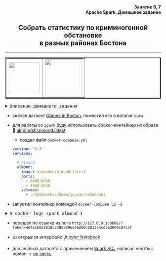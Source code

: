 <div align="right"><h4>Занятие 6, 7</br>Apache Spark. Домашнее задание</h4></div>

<div align="center"><h2>Собрать статистику по криминогенной обстановке</br> в разных районах Бостона</h2></div>

***

<div align="center"><table border="3">
  <tr>
    <td valign="center">
      <img src="https://user-images.githubusercontent.com/29423304/103760924-e079f380-5026-11eb-983b-633c07cfc054.png" width="100" /></td>
    <td valign="center">
      <img src="https://user-images.githubusercontent.com/29423304/103762236-fe485800-5028-11eb-817e-6cf7cc3c4170.png" width="120"></td>
  </tr>
</table></div>

<pre><details><summary>Описание домашнего задания</summary>
Домашнее задание

Введение в Spark + Гид по безопасному Бостону

Цель: В этом задании предлагается собрать статистику по криминогенной обстановке в разных районах Бостона,
      используя Apache Spark.

Подробную инструкцию по выполнению заданий смотрите в документах по ссылкам:

Гид по безопасному Бостону
https://docs.google.com/document/d/1elWInbWsLrIDqB4FMMgFTUMNEmiYev9HJUfg9LXxydE?usp=sharing
</details></pre>

- скачал датасет [Crimes in Boston](https://www.kaggle.com/AnalyzeBoston/crimes-in-boston/download "Ctrl+click->new tab"), поместил его в каталог `data`
- для работы со `Spark` буду использовать docker-контейнер из образа :link: [almondsh/almond:latest](https://hub.docker.com/r/almondsh/almond "Ctrl+click->new tab")

  - создал файл `docker-compose.yml`
  ```yaml
  version: "3.3"
  services:

    # Almond
    almond:
      image: almondsh/almond:latest
      ports:
        - 8888:8888
        - 4040:4040
      volumes:
        - ./notebooks:/home/jovyan/notebooks
  ```

- запустил контейнер командой `docker-compose up -d`
<pre><details><summary>$ docker logs spark_almond_1</summary>
Executing the command: jupyter notebook
[I 10:30:59.944 NotebookApp] Writing notebook server cookie secret to /home/jovyan/.local/share/jupyter/runtime/notebook_cookie_secret
[I 10:31:00.486 NotebookApp] JupyterLab extension loaded from /opt/conda/lib/python3.8/site-packages/jupyterlab
[I 10:31:00.486 NotebookApp] JupyterLab application directory is /opt/conda/share/jupyter/lab
[I 10:31:00.488 NotebookApp] Serving notebooks from local directory: /home/jovyan
[I 10:31:00.488 NotebookApp] Jupyter Notebook 6.1.4 is running at:
[I 10:31:00.488 NotebookApp] http://b02419477da3:8888/?token=4d46cb0d2818c34855896e462b0c281354cd3e2009187caf
[I 10:31:00.488 NotebookApp]  or http://127.0.0.1:8888/?token=4d46cb0d2818c34855896e462b0c281354cd3e2009187caf
[I 10:31:00.488 NotebookApp] Use Control-C to stop this server and shut down all kernels (twice to skip confirmation).
[C 10:31:00.491 NotebookApp]

    To access the notebook, open this file in a browser:
        file:///home/jovyan/.local/share/jupyter/runtime/nbserver-7-open.html
    Or copy and paste one of these URLs:
        http://b02419477da3:8888/?token=4d46cb0d2818c34855896e462b0c281354cd3e2009187caf
     or http://127.0.0.1:8888/?token=4d46cb0d2818c34855896e462b0c281354cd3e2009187caf
</details></pre>

- перешел по ссылке из лога
`http://127.0.0.1:8888/?token=4d46cb0d2818c34855896e462b0c281354cd3e2009187caf`
- :+1: открылся интерфейс [Jupyter Notebook](https://jupyter.org/ "Ctrl+click->new tab")

- для анализа датасета с применением [Spark SQL](https://spark.apache.org/docs/latest/api/sql/index.html "Ctrl+click->new tab") написал ноутбук boston -> [он здесь](https://github.com/radchenkoam/OTUS-de-2020-11/blob/dev/spark/notebooks/boston.ipynb "Ctrl+click->new tab")
